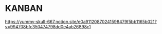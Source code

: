 # KANBAN
<!-- Não sabia que era pra fazer cada pessoa um, acabei fazendo junto, se der algum problema pode desconsiderar esse! -->
https://yummy-skull-667.notion.site/e0a91120870241598479f5bb1165b021?v=994708bfc350474798dd0e4ab26898c1